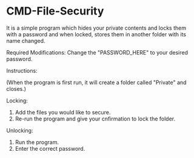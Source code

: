 # CMD-File-Security
It is a simple program which hides your private contents and locks them with a password and when locked, stores them in another folder with its name changed.

Required Modifications:
Change the "PASSWORD_HERE" to your desired password.

Instructions: 

(When the program is first run, it will create a folder called "Private" and closes.)

Locking:
1. Add the files you would like to secure.
2. Re-run the program and give your cnfirmation to lock the folder.

Unlocking:
1. Run the program.
2. Enter the correct password.



